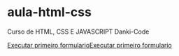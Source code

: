 # aula-html-css
Curso de HTML, CSS E JAVASCRIPT Danki-Code

<a href="https://augustgui18.github.io/aula-html-css/formulario%20css/index.html">Executar primeiro formulario</a><a href="https://augustgui18.github.io/aula-html-css/formulario%20css/index.html">Executar primeiro formulario</a>
